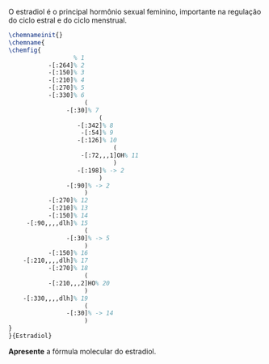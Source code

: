 O estradiol é o principal hormônio sexual feminino, importante na regulação do ciclo estral e do ciclo menstrual.

```latex
\chemnameinit{}
\chemname{
\chemfig{
                  % 1
           -[:264]% 2
           -[:150]% 3
           -[:210]% 4
           -[:270]% 5
           -[:330]% 6
                     (
                -[:30]% 7
                         (
                   -[:342]% 8
                    -[:54]% 9
                   -[:126]% 10
                             (
                    -[:72,,,1]OH% 11
                             )
                   -[:198]% -> 2
                         )
                -[:90]% -> 2
                     )
           -[:270]% 12
           -[:210]% 13
           -[:150]% 14
     -[:90,,,,dlh]% 15
                     (
                -[:30]% -> 5
                     )
           -[:150]% 16
    -[:210,,,,dlh]% 17
           -[:270]% 18
                     (
           -[:210,,,2]HO% 20
                     )
    -[:330,,,,dlh]% 19
                     (
                -[:30]% -> 14
                     )
}
}{Estradiol}
```

**Apresente** a fórmula molecular do estradiol.
